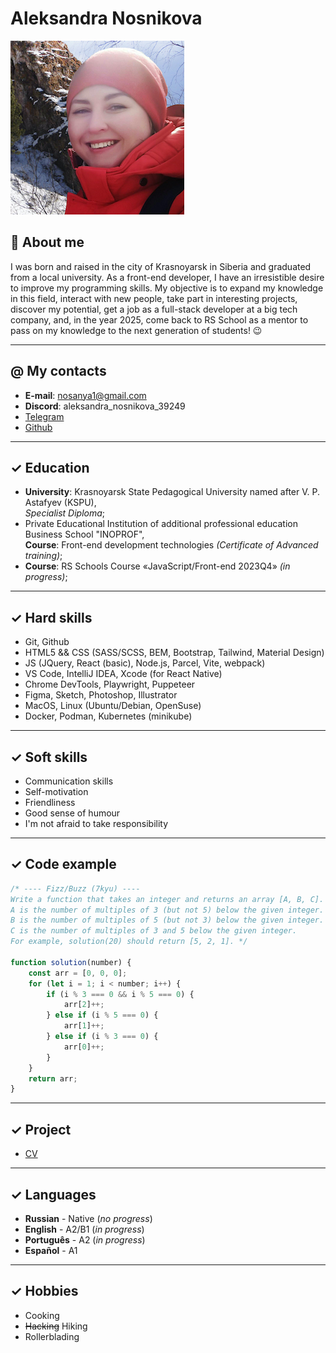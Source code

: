 
# Aleksandra Nosnikova
![It is a picture of me](assets/images/cv-278x278.jpg)

## &#128308; About me 

I was born and raised in the city of Krasnoyarsk in Siberia and graduated from a local university. As a front-end developer, I have an irresistible desire to improve my programming skills. 
My objective is to expand my knowledge in this field, interact with new people, take part in interesting projects, discover my potential, get a job as a full-stack developer at a big tech company, and, in the year 2025, come back to RS School as a mentor to pass on my knowledge to the next generation of students! &#128521; 

---

## &#64; My contacts 

+ **E-mail**: nosanya1@gmail.com 
+ **Discord**: aleksandra_nosnikova_39249 
+ [Telegram](https://t.me/Aleksandra_Nosnikova)
+ [Github](https://github.com/nosanya1)

---

## &#10003; Education 

+ **University**: Krasnoyarsk State Pedagogical University named after V. P. Astafyev (KSPU),\
*Specialist Diploma*;
+ Private Educational Institution of additional professional education Business School "INOPROF",\
**Course**: Front-end development technologies *(Certificate of Advanced training)*;
+ **Course**: RS Schools Course «JavaScript/Front-end 2023Q4» *(in progress)*; 

---

## &#10003; Hard skills 

+ Git, Github
+ HTML5 && CSS (SASS/SCSS, BEM, Bootstrap, Tailwind, Material Design)
+ JS (JQuery, React (basic), Node.js, Parcel, Vite, webpack)
+ VS Code, IntelliJ IDEA, Xcode (for React Native)
+ Chrome DevTools, Playwright, Puppeteer
+ Figma, Sketch, Photoshop, Illustrator
+ MacOS, Linux (Ubuntu/Debian, OpenSuse)
+ Docker, Podman, Kubernetes (minikube)

---

## &#10003; Soft skills 

+ Communication skills
+ Self-motivation
+ Friendliness
+ Good sense of humour
+ I'm not afraid to take responsibility

---

## &#10003; Code example

```javascript
/* ---- Fizz/Buzz (7kyu) ----
Write a function that takes an integer and returns an array [A, B, C].
A is the number of multiples of 3 (but not 5) below the given integer.
B is the number of multiples of 5 (but not 3) below the given integer. 
C is the number of multiples of 3 and 5 below the given integer.
For example, solution(20) should return [5, 2, 1]. */

function solution(number) {
    const arr = [0, 0, 0];
    for (let i = 1; i < number; i++) {
        if (i % 3 === 0 && i % 5 === 0) {
            arr[2]++;
        } else if (i % 5 === 0) {
            arr[1]++;
        } else if (i % 3 === 0) {
            arr[0]++;
        }
    }
    return arr;
}
```
---

## &#10003; Project

* [CV](https://nosanya1.github.io/rsschool-cv/cv)

---

## &#10003; Languages

+ __Russian__ \- Native (*no progress*)
+ __English__ \- A2/B1 (*in progress*)
+ __Português__ \- А2 (*in progress*) 
+ __Español__ \- A1

---

## &#10003; Hobbies

+ Cooking
+ ~~Hacking~~ Hiking
+ Rollerblading